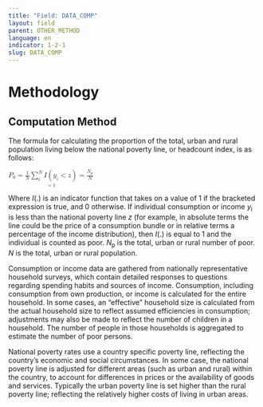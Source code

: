 ```yaml
---
title: "Field: DATA_COMP"
layout: field
parent: OTHER_METHOD
language: en
indicator: 1-2-1
slug: DATA_COMP
---
```

# Methodology

## Computation Method

The formula for calculating the proportion of the total, urban and rural population living below the national poverty line, or headcount index, is as follows:

<math>
  <munder>
    <mrow>
      <msub>
        <mi>P</mi>
        <mn>0</mn>
      </msub>
      <mo>=</mo>
      <mfrac>
        <mn>1</mn>
        <mi>N</mi>
      </mfrac>
      <munderover>
        <mo>∑</mo>
        <mi>i</mi>
        <mi>N</mi>
      </munderover>
      <mi>I</mi>
      <mo>(</mo>
      <msub>
        <mi>y</mi>
        <mi>i</mi>
      </msub>
      <mo>&lt;</mo>
      <mi>z</mi>
      <mo>)</mo>
      <mo>=</mo>
      <mfrac>
        <msub>
          <mi>N</mi>
          <mi>p</mi>
        </msub>
        <mi>N</mi>
      </mfrac>
    </mrow>
    <mrow>
      <mo>=</mo>
      <mn>1</mn>
    </mrow>
  </munder>
</math>

Where *I*(.) is an indicator function that takes on a value of 1 if the bracketed expression is true, and 0 otherwise. If individual consumption or income *y*<sub>i</sub> is less than the national poverty line *z* (for example, in absolute terms the line could be the price of a consumption bundle or in relative terms a percentage of the income distribution), then *I*(.) is equal to 1 and the individual is counted as poor. *N*<sub>p</sub> is the total, urban or rural number of poor. *N* is the total, urban or rural population.

Consumption or income data are gathered from nationally representative household surveys, which contain detailed responses to questions regarding spending habits and sources of income. Consumption, including consumption from own production, or income is calculated for the entire household. In some cases, an “effective” household size is calculated from the actual household size to reflect assumed efficiencies in consumption; adjustments may also be made to reflect the number of children in a household. The number of people in those households is aggregated to estimate the number of poor persons.

National poverty rates use a country specific poverty line, reflecting the country’s economic and social circumstances. In some case, the national poverty line is adjusted for different areas (such as urban and rural) within the country, to account for differences in prices or the availability of goods and services. Typically the urban poverty line is set higher than the rural poverty line; reflecting the relatively higher costs of living in urban areas.